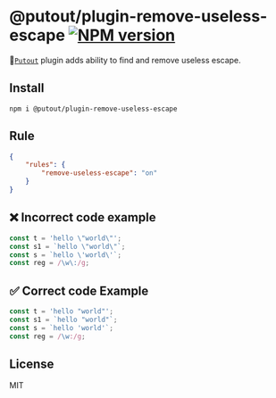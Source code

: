 # @putout/plugin-remove-useless-escape [![NPM version][NPMIMGURL]][NPMURL]

[NPMIMGURL]: https://img.shields.io/npm/v/@putout/plugin-remove-useless-escape.svg?style=flat&longCache=true
[NPMURL]: https://npmjs.org/package/@putout/plugin-remove-useless-escape"npm"

🐊[`Putout`](https://github.com/coderaiser/putout) plugin adds ability to find and remove useless escape.

## Install

```
npm i @putout/plugin-remove-useless-escape
```

## Rule

```json
{
    "rules": {
        "remove-useless-escape": "on"
    }
}
```

## ❌ Incorrect code example

```js
const t = 'hello \"world\"';
const s1 = `hello \"world\"`;
const s = `hello \'world\'`;
const reg = /\w\:/g;
```

## ✅ Correct code Example

```js
const t = 'hello "world"';
const s1 = `hello "world"`;
const s = `hello 'world'`;
const reg = /\w:/g;
```

## License

MIT
